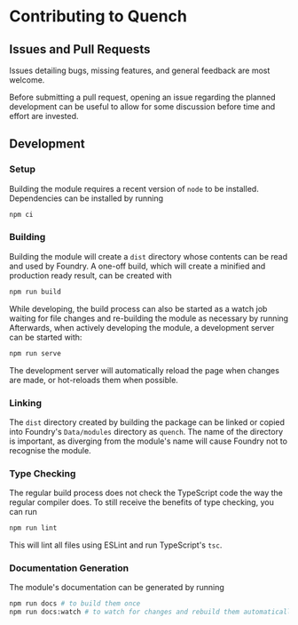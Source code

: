 # Contributing to Quench

## Issues and Pull Requests

Issues detailing bugs, missing features, and general feedback are most welcome.

Before submitting a pull request, opening an issue regarding the planned development can be useful to allow for some discussion before time and effort are invested.

## Development

### Setup

Building the module requires a recent version of `node` to be installed.
Dependencies can be installed by running

```bash
npm ci
```

### Building

Building the module will create a `dist` directory whose contents can be read and used by Foundry.
A one-off build, which will create a minified and production ready result, can be created with

```bash
npm run build
```

While developing, the build process can also be started as a watch job waiting for file changes and re-building the module as necessary by running
Afterwards, when actively developing the module, a development server  can be started with:

```bash
npm run serve
```

The development server will automatically reload the page when changes are made, or hot-reloads them when possible.

### Linking

The `dist` directory created by building the package can be linked or copied into Foundry's `Data/modules` directory as `quench`.
The name of the directory is important, as diverging from the module's name will cause Foundry not to recognise the module.

### Type Checking

The regular build process does not check the TypeScript code the way the regular compiler does.
To still receive the benefits of type checking, you can run

```bash
npm run lint
```

This will lint all files using ESLint and run TypeScript's `tsc`.

### Documentation Generation

The module's documentation can be generated by running

```bash
npm run docs # to build them once
npm run docs:watch # to watch for changes and rebuild them automatically
```

